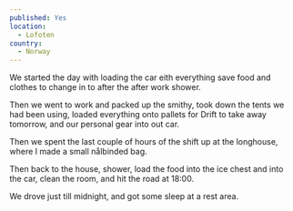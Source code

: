 ```yaml
---
published: Yes
location:
  - Lofoten
country:
  - Norway
---
```

We started the day with loading the car eith everything save food and clothes to change in to after the after work shower. 

Then we went to work and packed up the smithy, took down the tents we had been using, loaded everything onto pallets for Drift to take away tomorrow, and our personal gear into out car.

Then we spent the last couple of hours of the shift up at the longhouse, where I made a small nålbinded bag.

Then back to the house, shower,  load the food into the ice chest and into the car, clean the room, and hit the road at 18:00.

We drove just till midnight, and got some sleep at a rest area.